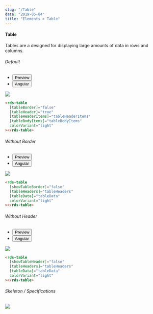 ```yaml
---
slug: "/Table"
date: "2019-05-04"
title: "Elements > Table"
---
```


<!-- CSS only -->
<link href="https://cdn.jsdelivr.net/npm/bootstrap@5.1.3/dist/css/bootstrap.min.css" rel="stylesheet" integrity="sha384-1BmE4kWBq78iYhFldvKuhfTAU6auU8tT94WrHftjDbrCEXSU1oBoqyl2QvZ6jIW3" crossorigin="anonymous">
<link rel="stylesheet" href="../../../../../../../raaghu/src/assets/css/style-elements.css">
<link rel="stylesheet" href="../../../../../../../raaghu/src/assets/css/main.css">

#### Table

<p class="checkbox-def">Tables are a designed for displaying large amounts of data in rows and columns.</p>

<section class="py-4">
    <h6>Default</h6>
    <div class="py-3">
      <div class="cust-tabs">
        <ul class="nav nav-tabs" id="myTab" role="tablist">
          <li class="nav-item" role="presentation">
            <button class="nav-link active" id="Preview-tab" data-bs-toggle="tab" data-bs-target="#Preview" type="button" role="tab" aria-controls="Preview" aria-selected="true">Preview </button>
          </li>
          <li class="nav-item" role="presentation">
            <button class="nav-link" id="angular-tab" data-bs-toggle="tab" data-bs-target="#angular" type="button" role="tab" aria-controls="angular" aria-selected="false"><i class="bi bi-code-slash" style="font-size:1.0rem"></i>Angular</button>
          </li>
        </ul>
      </div>
      <div class="tab-content card border" id="myTabContent">
        <div class="tab-pane fade show active" id="Preview" role="tabpanel" aria-labelledby="Preview-tab">
          <div class="contents p-5">
          <div class="row">
            <div class="col-md-12">
                <img src="/images/table.png" class="img-fluid w-100">
            </div>
          </div>                                
            </div>
        </div>
        <div class="tab-pane fade show" id="angular" role="tabpanel" aria-labelledby="angular-tab">
          <div class="contents bg-code">
<div class="row  m-0 p-4">

```html
<rds-table
  [tableBorder]="false"
  [tableHeader]="true"
  [tableHeaderItems]="tableHeaderItems"
  [tableBodyItems]="tableBodyItems"
  colorVariant="light"
></rds-table>
```
</div>
          </div>
        </div>
      </div>
    </div>
  </section>

<section class="py-4">
    <h6>Without Border</h6>
    <div class="py-3">
      <div class="cust-tabs">
        <ul class="nav nav-tabs" id="myTab" role="tablist">
          <li class="nav-item" role="presentation">
            <button class="nav-link active" id="PreviewWithoutborder-tab" data-bs-toggle="tab" data-bs-target="#PreviewWithoutborder" type="button" role="tab" aria-controls="PreviewWithoutborder" aria-selected="true">Preview </button>
          </li>
          <li class="nav-item" role="presentation">
            <button class="nav-link" id="angularWithoutborder-tab" data-bs-toggle="tab" data-bs-target="#angularWithoutborder" type="button" role="tab" aria-controls="angularWithoutborder" aria-selected="false"><i class="bi bi-code-slash" style="font-size:1.0rem"></i>Angular</button>
          </li>
        </ul>
      </div>
      <div class="tab-content card border" id="myTabContent">
        <div class="tab-pane fade show active" id="PreviewWithoutborder" role="tabpanel" aria-labelledby="PreviewWithoutborder-tab">
          <div class="contents p-5">
          <div class="row">
            <div class="col-md-12">
                <img src="/images/table-without-border.png" class="img-fluid w-100">
            </div>
          </div>                                
            </div>
        </div>
        <div class="tab-pane fade show" id="angularWithoutborder" role="tabpanel" aria-labelledby="angularWithoutborder-tab">
          <div class="contents bg-code">
<div class="row  m-0 p-4">

```html
<rds-table
  [showTableBorder]="false"
  [tableHeaders]="tableHeaders"
  [tableData]="tableData"
  colorVariant="light"
></rds-table>
```
</div>
          </div>
        </div>
      </div>
    </div>
  </section>

<section class="py-4">
    <h6>Without Header</h6>
    <div class="py-3">
      <div class="cust-tabs">
        <ul class="nav nav-tabs" id="myTab" role="tablist">
          <li class="nav-item" role="presentation">
            <button class="nav-link active" id="PreviewWithoutheader-tab" data-bs-toggle="tab" data-bs-target="#PreviewWithoutheader" type="button" role="tab" aria-controls="PreviewWithoutheader" aria-selected="true">Preview </button>
          </li>
          <li class="nav-item" role="presentation">
            <button class="nav-link" id="angularWithoutheader-tab" data-bs-toggle="tab" data-bs-target="#angularWithoutheader" type="button" role="tab" aria-controls="angularWithoutheader" aria-selected="false"><i class="bi bi-code-slash" style="font-size:1.0rem"></i>Angular</button>
          </li>
        </ul>
      </div>
      <div class="tab-content card border" id="myTabContent">
        <div class="tab-pane fade show active" id="PreviewWithoutheader" role="tabpanel" aria-labelledby="PreviewWithoutheader-tab">
          <div class="contents p-5">
          <div class="row">
            <div class="col-md-12">
                <img src="/images/table-without-header.png" class="img-fluid w-100">
            </div>
          </div>                                
            </div>
        </div>
        <div class="tab-pane fade show" id="angularWithoutheader" role="tabpanel" aria-labelledby="angularWithoutheader-tab">
          <div class="contents bg-code">
<div class="row  m-0 p-4">

```html
<rds-table
  [showTableHeader]="false"
  [tableHeaders]="tableHeaders"
  [tableData]="tableData"
  colorVariant="light"
></rds-table>
```


</div>
          </div>
        </div>
      </div>
    </div>
  </section>


  
<!-- Skeleton / Specifications -->
<section class="py-4">
                        <h6>
                           Skeleton / Specifications
                        </h6>
                        <div class="py-3">
                              <!-- Tab panes -->
                              <div class="card border p-5">
                                 <div class="row">
                                    <div class="col-md-12">
                                       <img src="/images/skel-Tabl.png" class="img-fluid">
                                    </div>
                                 </div>
                              </div>
                        </div>
                     </section>

